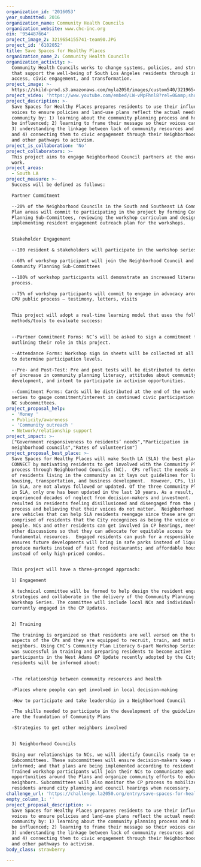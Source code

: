 ```yaml
---
organization_id: '2016053'
year_submitted: 2016
organization_name: Community Health Councils
organization_website: www.chc-inc.org
ein: '954487664'
project_image_2: 3219654155741-team90.JPG
project_id: '6102052'
title: Save Spaces for Healthy Places
organization_name_2: Community Health Councils
organization_activity: >-
  Community Health Councils works to change systems, policies, and structures
  that support the well-being of South Los Angeles residents through increased
  access, civic engagement, and transformation.
project_image: >-
  https://skild-prod.s3.amazonaws.com/myla2050/images/custom540/3219654155741-team90.JPG
project_video: 'https://www.youtube.com/embed/LW-vMpFhnl8?rel=0&amp;showinfo=0'
project_description: >-
  Save Spaces for Healthy Places prepares residents to use their influential
  voices to ensure policies and land-use plans reflect the actual needs of their
  community by: 1) learning about the community planning process and how it can
  be influenced; 2) learning to frame their message so their voices can matter;
  3) understanding the linkage between lack of community resources and health;
  and 4) connecting them to civic engagement through their Neighborhood Councils
  and other pathways to activism.
project_is_collaboration: 'No'
project_collaborators: >-
  This project aims to engage Neighborhood Council partners at the onset of the
  work.
project_areas:
  - South LA
project_measure: >-
  Success will be defined as follows:

  Partner Commitment

  --20% of the Neighborhood Councils in the South and Southeast LA Community
  Plan areas will commit to participating in the project by forming Community
  Planning Sub-Committees, reviewing the workshop curriculum and designing and
  implementing resident engagement outreach plan for the workshops.


  Stakeholder Engagement

  --100 resident & stakeholders will participate in the workshop series

  --60% of workshop participant will join the Neighborhood Council and the
  Community Planning Sub-Committees

  --100% of workshop participants will demonstrate an increased literacy in CP
  process.

  --75% of workshop participants will commit to engage in advocacy around the
  CPU public process – testimony, letters, visits


  This project will adopt a real-time learning model that uses the following
  methods/tools to evaluate success:


  --Partner Commitment Forms: NC’s will be asked to sign a commitment form
  outlining their role in this project.  

  --Attendance Forms: Workshop sign in sheets will be collected at all sessions
  to determine participation levels.

  --Pre- and Post-Test: Pre and post tests will be distributed to determine rate
  of increase in community planning literacy, attitudes about community plan
  development, and intent to participate in activism opportunities.

  --Commitment Forms: Cards will be distributed at the end of the workshop
  series to gauge commitment/interest in continued civic participation through
  NC subcommittees.
project_proposal_help:
  - 'Money '
  - Publicity/awareness
  - 'Community outreach '
  - Network/relationship support
project_impact: >-
  ["Government responsiveness to residents’ needs","Participation in
  neighborhood councils","Rates of volunteerism"]
project_proposal_best_place: >-
  Save Spaces for Healthy Places will make South LA (SLA) the best place to
  CONNECT by motivating residents to get involved with the Community Plan (CP)
  process through Neighborhood Councils (NC).  CPs reflect the needs and values
  of residents living in the community as it lays out guidelines for land use,
  housing, transportation, and business development.  However, CPs, like those
  in SLA, are not always followed or updated. Of the three Community Plan areas
  in SLA, only one has been updated in the last 10 years. As a result, SLA has
  experienced decades of neglect from decision-makers and investment.  This has
  resulted in residents feeling disillusioned and disengaged from the political
  process and believing that their voices do not matter.  Neighborhood Councils
  are vehicles that can help SLA residents reengage since these are groups
  comprised of residents that the City recognizes as being the voice of the
  people. NCs and other residents can get involved in CP hearings, meetings, and
  other discussions so that they can advocate for equitable access to
  fundamental resources.  Engaged residents can push for a responsible CP that
  ensures future developments will bring in safe parks instead of liquor stores;
  produce markets instead of fast food restaurants; and affordable housing
  instead of only high-priced condos. 


  This project will have a three-pronged approach:

  1) Engagement

  A technical committee will be formed to help design the resident engagement
  strategies and collaborate in the delivery of the Community Planning Literacy
  Workshop Series. The committee will include local NCs and individuals
  currently engaged in the CP Updates.


  2) Training

  The training is organized so that residents are well versed on the technical
  aspects of the CPs and they are equipped to recruit, train, and motivate their
  neighbors. Using CHC’s Community Plan Literacy 6-part Workshop Series, that
  was successful in training and preparing residents to become active
  participants in the West Adams CP Update recently adopted by the City,
  residents will be informed about:


  -The relationship between community resources and health

  -Places where people can get involved in local decision-making

  -How to participate and take leadership in a Neighborhood Council

  -The skills needed to participate in the development of the guidelines which
  are the foundation of Community Plans

  -Strategies to get other neighbors involved 


  3) Neighborhood Councils

  Using our relationships to NCs, we will identify Councils ready to establish
  Subcommittees. These subcommittees will ensure decision-makers keep residents
  informed; and that plans are being implemented according to resident feedback.
  Trained workshop participants will join their NCs to communicate updates and
  opportunities around the Plans and organize community efforts to educate their
  neighbors. Subcommittees will also monitor the CP process to mobilize
  residents around city planning and council hearings when necessary.
challenge_url: 'https://challenge.la2050.org/entry/save-spaces-for-healthy-places'
empty_column_1: ''
project_proposal_description: >-
  Save Spaces for Healthy Places prepares residents to use their influential
  voices to ensure policies and land-use plans reflect the actual needs of their
  community by: 1) learning about the community planning process and how it can
  be influenced; 2) learning to frame their message so their voices can matter;
  3) understanding the linkage between lack of community resources and health;
  and 4) connecting them to civic engagement through their Neighborhood Councils
  and other pathways to activism.
body_class: strawberry

---
```

